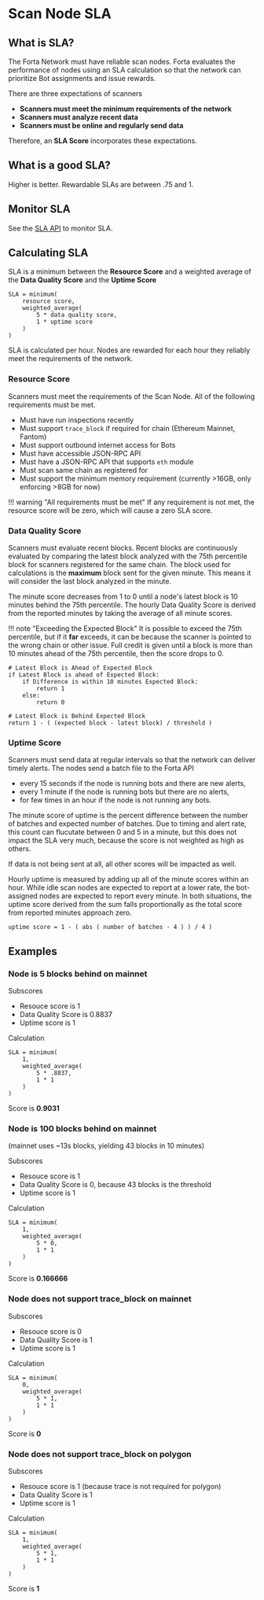 # Scan Node SLA

## What is SLA?

The Forta Network must have reliable scan nodes.  Forta evaluates the performance of nodes using an SLA calculation so that the network can prioritize Bot assignments and issue rewards.  

There are three expectations of scanners

- **Scanners must meet the minimum requirements of the network**
- **Scanners must analyze recent data**
- **Scanners must be online and regularly send data**

Therefore, an **SLA Score** incorporates these expectations.

## What is a good SLA?

Higher is better.  Rewardable SLAs are between .75 and 1. 

## Monitor SLA

See the [SLA API](sla-api.md) to monitor SLA.

## Calculating SLA

SLA is a minimum between the **Resource Score** and a weighted average of the **Data Quality Score** and the **Uptime Score**

```
SLA = minimum( 
    resource score, 
    weighted_average( 
        5 * data quality score,
        1 * uptime score
    ) 
)
```

SLA is calculated per hour. Nodes are rewarded for each hour they reliably meet the requirements of the network.

### Resource Score

Scanners must meet the requirements of the Scan Node.  All of the following requirements must be met. 

- Must have run inspections recently
- Must support `trace_block` if required for chain (Ethereum Mainnet, Fantom)
- Must support outbound internet access for Bots
- Must have accessible JSON-RPC API
- Must have a JSON-RPC API that supports `eth` module
- Must scan same chain as registered for
- Must support the minimum memory requirement (currently >16GB, only enforcing >8GB for now)

!!! warning "All requirements must be met"
    If any requirement is not met, the resource score will be zero, which will cause a zero SLA score.

### Data Quality Score

Scanners must evaluate recent blocks.  Recent blocks are continuously evaluated by comparing the latest block analyzed with the 75th percentile block for scanners registered for the same chain.  The block used for calculations is the **maximum** block sent for the given minute.  This means it will consider the last block analyzed in the minute. 

The minute score decreases from 1 to 0 until a node's latest block is 10 minutes behind the 75th percentile. The hourly Data Quality Score is derived from the reported minutes by taking the average of all minute scores.

!!! note "Exceeding the Expected Block"
    It is possible to exceed the 75th percentile, but if it **far** exceeds, it can be because the scanner is pointed to the wrong chain or other issue.  Full credit is given until a block is more than 10 minutes ahead of the 75th percentile, then the score drops to 0.

```
# Latest Block is Ahead of Expected Block
if Latest Block is ahead of Expected Block:
    if Difference is within 10 minutes Expected Block:
        return 1
    else:
        return 0

# Latest Block is Behind Expected Block
return 1 - ( (expected block - latest block) / threshold )
```

### Uptime Score

Scanners must send data at regular intervals so that the network can deliver timely alerts. The nodes send a batch file to the Forta API

- every 15 seconds if the node is running bots and there are new alerts,
- every 1 minute if the node is running bots but there are no alerts,
- for few times in an hour if the node is not running any bots.

The minute score of uptime is the percent difference between the number of batches and expected number of batches.  Due to timing and alert rate, this count can flucutate between 0 and 5 in a minute, but this does not impact the SLA very much, because the score is not weighted as high as others.

If data is not being sent at all, all other scores will be impacted as well.

Hourly uptime is measured by adding up all of the minute scores within an hour. While idle scan nodes are expected to report at a lower rate, the bot-assigned nodes are expected to report every minute. In both situations, the uptime score derived from the sum falls proportionally as the total score from reported minutes approach zero.

```
uptime score = 1 - ( abs ( number of batches - 4 ) ) / 4 )
```

## Examples

### Node is 5 blocks behind on mainnet

Subscores

- Resouce score is 1
- Data Quality Score is 0.8837
- Uptime score is 1

Calculation 
```
SLA = minimum( 
    1, 
    weighted_average( 
        5 * .8837,
        1 * 1
    ) 
)
```

Score is **0.9031**

### Node is 100 blocks behind on mainnet

(mainnet uses ~13s blocks, yielding 43 blocks in 10 minutes)

Subscores

- Resouce score is 1
- Data Quality Score is 0, because 43 blocks is the threshold
- Uptime score is 1

Calculation 
```
SLA = minimum( 
    1, 
    weighted_average( 
        5 * 0,
        1 * 1
    ) 
)
```

Score is **0.166666**

### Node does not support trace_block on mainnet

Subscores

- Resouce score is 0
- Data Quality Score is 1
- Uptime score is 1

Calculation 
```
SLA = minimum( 
    0, 
    weighted_average( 
        5 * 1,
        1 * 1
    ) 
)
```

Score is **0**

### Node does not support trace_block on polygon

Subscores

- Resouce score is 1  (because trace is not required for polygon)
- Data Quality Score is 1
- Uptime score is 1

Calculation 
```
SLA = minimum( 
    1, 
    weighted_average( 
        5 * 1,
        1 * 1
    ) 
)
```

Score is **1**
